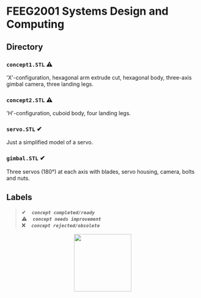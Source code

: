 # FEEG2001 Systems Design and Computing  

## Directory  

### `concept1.STL` ⚠  
'X'-configuration, hexagonal arm extrude cut, hexagonal body, three-axis gimbal camera, three landing legs.

### `concept2.STL` ⚠  
'H'-configuration, cuboid body, four landing legs.  

### `servo.STL` ✔  
Just a simplified model of a servo.  

### `gimbal.STL` ✔  
Three servos (180°) at each axis with blades, servo housing, camera, bolts and nuts.  

## Labels  

> ✔ &ensp; ***`concept completed/ready`***  
> ⚠ &ensp; ***`concept needs improvement`***  
> ❌ &ensp; ***`concept rejected/obsolete`***   

<p align="center"><img src=https://thumbs.gfycat.com/YellowishElementaryHind-max-1mb.gif width=150></p>

